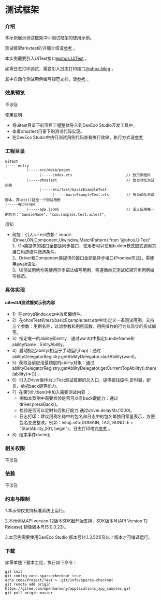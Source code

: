 # 测试框架
### 介绍
本示例展示测试框架中UI测试框架的使用示例。

测试框架arkxtest的详细介绍请[参考](https://gitee.com/openharmony/testfwk_arkxtest) 。

本实例需要引入UiTest接口[@ohos.UiTest](https://gitee.com/openharmony/docs/blob/OpenHarmony-5.0.1-Release/zh-cn/application-dev/reference/apis-test-kit/js-apis-uitest.md) 。  

如需日志打印调试，需要引入日志打印接口[@ohos.hilog](https://gitee.com/openharmony/docs/blob/OpenHarmony-5.0.1-Release/zh-cn/application-dev/reference/apis-performance-analysis-kit/js-apis-hilog.md) 。

其中自动化测试用例编写规范文档，请[参考](https://gitee.com/openharmony/applications_app_samples/blob/master/CodeCommitChecklist.md#ui%E8%87%AA%E5%8A%A8%E5%8C%96%E7%94%A8%E4%BE%8B%E7%BC%96%E5%86%99%E8%A7%84%E8%8C%83) 。



### 效果预览
不涉及

使用说明
- 将uitest目录下的项目工程整体导入到DevEco Studio开发工具中。
- 查看ohostest目录下的测试代码实现。
- 在DevEco Studio中执行测试用例代码查看执行效果，执行方式请[参考](https://gitcode.com/openharmony/docs/blob/master/zh-cn/application-dev/application-test/arkxtest-guidelines.md)  

### 工程目录

```
uitest 
|-----entry 
          |-----src/main/pages
                |-----index.ets                         // 放页面组件 
          |-----ohosTest                                // 放自动化测试用例
                |-----ets/test/basicExampleTest
                      |-----basicExampleTest.ets        // 放自动化测试脚本，其中it()就是一个测试用例
|-----AppScope
          |-----app.json5                               // 定义应用唯一的包名："bundleName": "com.samples.test.uitest",
```
 须知

* 前提：引入UiTest依赖：import {Driver,ON,Component,Uiwindow,MatchPattern} from '@ohos.UiTest'  
1、On类提供的接口全部是同步接口，使用者可以使用builder模式链式调用其接口构造控件筛选条件。  
2、Driver和Component类提供的接口全部是异步接口(Promise形式)，需使用await语法。  
3、Ui测试用例均需使用异步语法编写用例，需遵循单元测试框架异步用例编写规范。

### 具体实现

#### uitestUI测试框架示例内容
* 1）在entry的index.ets中放页面组件。
* 2）在ohosTest的test/basicExample.test.ets中it()定义一条测试用例，支持三个参数：用例名称，过滤参数和用例函数。用例操作的行为以异步的形式编写。
* 3）指定唯一的ability即entry：通过want()中指定bundleName和abilityName：EntryAbility。
* 4）启动指定ability(相当于手动运行hap)：通过abilityDelegatorRegistry.getAbilityDelegator.startAbility(want)。
* 5）获取当前应用最顶层的ability对象：通过abilityDelegatorRegistry.getAbilityDelegator.getCurrentTopAbility().then((ability)=>{}) 。
* 6）引入Driver类作为UiTest测试框架的总入口，提供查找控件,定时器，断言，单机back键等能力。
* 7）在第5步.then()中加入需要测试内容 ：  
    * 例如本案例中需要检验是否可以有back键能力：通过driver.pressBack()。  
    * 检验是否可以定时1s后执行能力:通过driver.delayMs(1000)。  
    * 日志打印：建议用例名称中的包名和日志中的包名单独用常量表示，方便包名变更整改，例如：hilog.info(DOMAIN, TAG, BUNDLE + "StartAbility_001, begin")，日志打印格式[参考](https://gitee.com/openharmony/applications_app_samples/blob/master/CodeCommitChecklist.md#ui%E8%87%AA%E5%8A%A8%E5%8C%96%E7%94%A8%E4%BE%8B%E7%BC%96%E5%86%99%E8%A7%84%E8%8C%83)  。
* 8）结束事件done();


### 相关权限
不涉及

### 依赖
不涉及

### 约束与限制
1.本示例仅支持标准系统上运行。

2.本示例从API version 12版本SDK起开始支持，SDK版本号(API Version 12 Release),镜像版本号(5.0.0.23)。

3.本示例需要使用DevEco Studio 版本号(4.1.3.501)及以上版本才可编译运行。

### 下载

如需单独下载本工程，执行如下命令：

```
git init
git config core.sparsecheckout true
echo code/Project/Test > .git/info/sparse-checkout
git remote add origin https://gitee.com/openharmony/applications_app_samples.git
git pull origin master
```
